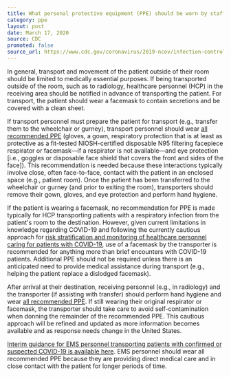 ```yaml
---
title: What personal protective equipment (PPE) should be worn by staff transporting patients within a healthcare facility?
category: ppe
layout: post
date: March 17, 2020
source: CDC
promoted: false
source_url: https://www.cdc.gov/coronavirus/2019-ncov/infection-control/infection-prevention-control-faq.html
---
```


In general, transport and movement of the patient outside of  their room should be limited to medically essential purposes. If being transported outside of the room, such as to radiology, healthcare personnel (HCP) in the receiving area should be notified in advance of transporting the patient. For transport, the patient should wear a facemask to contain secretions and be covered with a clean sheet.

If transport personnel must prepare the patient for transport (e.g., transfer them to the wheelchair or gurney), transport personnel should wear [all recommended PPE](https://www.cdc.gov/coronavirus/2019-ncov/infection-control/control-recommendations.html) (gloves, a gown, respiratory protection that is at least as protective as a fit-tested NIOSH-certified disposable N95 filtering facepiece respirator or facemask—if a respirator is not available—and eye protection [i.e., goggles or disposable face shield that covers the front and sides of the face]). This recommendation is needed because these interactions typically involve close, often face-to-face, contact with the patient in an enclosed space (e.g., patient room). Once the patient has been transferred to the wheelchair or gurney (and prior to exiting the room), transporters should remove their gown, gloves, and eye protection and perform hand hygiene.

If the patient is wearing a facemask, no recommendation for PPE is made typically for HCP transporting patients with a respiratory infection from the patient's room to the destination. However, given current limitations in knowledge regarding COVID-19 and following the currently cautious approach for [risk stratification and monitoring of healthcare personnel caring for patients with COVID-19](https://www.cdc.gov/coronavirus/2019-ncov/hcp/guidance-risk-assesment-hcp.html), use of a facemask by the transporter is recommended for anything more than brief encounters with COVID-19 patients. Additional PPE should not be required unless there is an anticipated need to provide medical assistance during transport (e.g., helping the patient replace a dislodged facemask).

After arrival at their destination, receiving personnel (e.g., in radiology) and the transporter (if assisting with transfer) should perform hand hygiene and wear [all recommended PPE](https://www.cdc.gov/coronavirus/2019-ncov/infection-control/control-recommendations.html). If still wearing their original respirator or facemask, the transporter should take care to avoid self-contamination when donning the remainder of the recommended PPE. This cautious approach will be refined and updated as more information becomes available and as response needs change in the United States.

[Interim guidance for EMS personnel transporting patients with confirmed or suspected COVID-19 is available here](https://www.cdc.gov/coronavirus/2019-ncov/hcp/guidance-for-ems.html). EMS personnel should wear all recommended PPE because they are providing direct medical care and in close contact with the patient for longer periods of time.
